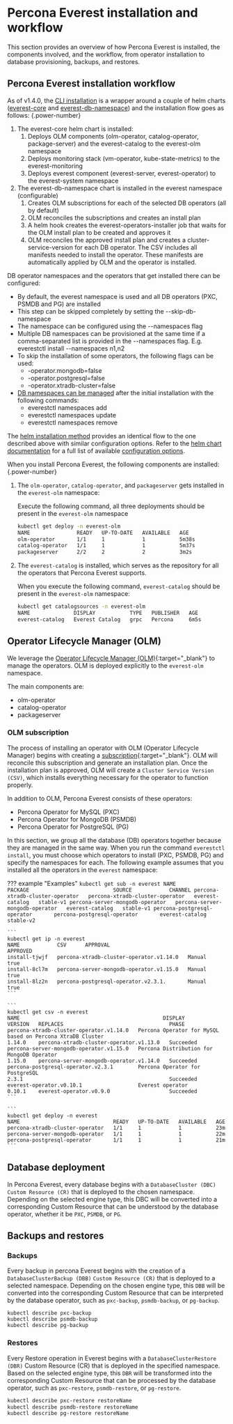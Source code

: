 # Percona Everest installation and workflow
This section provides an overview of how Percona Everest is installed, the components involved, and the workflow, from operator installation to database provisioning, backups, and restores.


## Percona Everest installation workflow

As of v1.4.0, the [CLI installation](https://docs.percona.com/everest/install/installEverest.html) is a wrapper around a couple of helm charts ([everest-core](https://github.com/percona/percona-helm-charts/tree/main/charts/everest) and [everest-db-namespace](https://github.com/percona/percona-helm-charts/tree/main/charts/everest/charts/everest-db-namespace)) and the installation flow goes as follows:
{.power-number}

1. The everest-core helm chart is installed:
    1. Deploys OLM components (olm-operator, catalog-operator, package-server) and the everest-catalog to the everest-olm namespace
    2. Deploys monitoring stack (vm-operator, kube-state-metrics) to the everest-monitoring
    3. Deploys everest component (everest-server, everest-operator) to the everest-system namespace
2. The everest-db-namespace chart is installed in the everest namespace (configurable)
    1. Creates OLM subscriptions for each of the selected DB operators (all by default)
    2. OLM reconciles the subscriptions and creates an install plan
    3. A helm hook creates the everest-operators-installer job that waits for the OLM install plan to be created and approves it
    4. OLM reconciles the approved install plan and creates a cluster-service-version for each DB operator. The CSV includes all manifests needed to install the operator. These manifests are automatically applied by OLM and the operator is installed.

DB operator namespaces and the operators that get installed there can be configured:

- By default, the everest namespace is used and all DB operators (PXC, PSMDB and PG) are installed
- This step can be skipped completely by setting the --skip-db-namespace
- The namespace can be configured using the --namespaces flag
- Multiple DB namespaces can be provisioned at the same time if a comma-separated list is provided in the --namespaces flag. E.g. everestctl install --namespaces n1,n2
- To skip the installation of some operators, the following flags can be used:
    - -operator.mongodb=false
    - -operator.postgresql=false
    - -operator.xtradb-cluster=false
- [DB namespaces can be managed](https://docs.percona.com/everest/administer/manage_namespaces.html) after the initial installation with the following commands:
    - everestctl namespaces add <NAMESPACE>
    - everestctl namespaces update <NAMESPACE>
    - everestctl namespaces remove <NAMESPACE>

The [helm installation method](https://docs.percona.com/everest/install/install_everest_helm_charts.html) provides an identical flow to the one described above with similar configuration options. Refer to the [helm chart documentation](https://github.com/percona/percona-helm-charts/tree/main/charts/everest) for a full list of available [configuration options](https://github.com/percona/percona-helm-charts/tree/main/charts/everest#configuration).



When you install Percona Everest, the following components are installed:
{.power-number}


1. The `olm-operator`, `catalog-operator`, and  `packageserver` gets installed in the `everest-olm` namespace:

    Execute the following command, all three deployments should be present in the `everest-olm` namespace


    ```sh
    kubectl get deploy -n everest-olm
    NAME               READY   UP-TO-DATE   AVAILABLE   AGE
    olm-operator       1/1     1            1           5m38s
    catalog-operator   1/1     1            1           5m37s
    packageserver      2/2     2            2           3m2s
    ```
    
2. The `everest-catalog` is installed, which serves as the repository for all the operators that Percona Everest supports. 

    When you execute the following command, `everest-catalog` should be present in the `everest-olm` namespace:

    ```sh
    kubectl get catalogsources -n everest-olm
    NAME              DISPLAY           TYPE   PUBLISHER   AGE
    everest-catalog   Everest Catalog   grpc   Percona     6m5s
    ```




## Operator Lifecycle Manager (OLM)

We leverage the [Operator Lifecycle Manager (OLM)](https://olm.operatorframework.io/){:target="_blank"} to manage the operators. OLM is deployed explicitly to the `everest-olm` namespace. 

The main components are:

* olm-operator
* catalog-operator
* packageserver


### OLM subscription

The process of installing an operator with OLM (Operator Lifecycle Manager) begins with creating a [subscription](https://olm.operatorframework.io/docs/concepts/crds/subscription/){:target="_blank"}. OLM will reconcile this subscription and generate an installation plan. Once the installation plan is approved, OLM will create a `Cluster Service Version (CSV)`, which installs everything necessary for the operator to function properly.


In addition to OLM, Percona Everest consists of these operators:

- Percona Operator for MySQL (PXC)
- Percona Operator for MongoDB (PSMDB)
- Percona Operator for PostgreSQL (PG)


In this section, we group all the database (DB) operators together because they are managed in the same way. When you run the command `everestctl install`, you must choose which operators to install (PXC, PSMDB, PG) and specify the namespaces for each. The following example assumes that you installed all the operators in the `everest` namespace:

??? example "Examples"
    ```
    kubectl get sub -n everest
    NAME                              PACKAGE                           SOURCE            CHANNEL
    percona-xtradb-cluster-operator   percona-xtradb-cluster-operator   everest-catalog   stable-v1
    percona-server-mongodb-operator   percona-server-mongodb-operator   everest-catalog   stable-v1
    percona-postgresql-operator       percona-postgresql-operator       everest-catalog   stable-v2
    ```

    ```
    kubectl get ip -n everest
    NAME            CSV      APPROVAL                                    
    APPROVED
    install-tjwjf   percona-xtradb-cluster-operator.v1.14.0   Manual  
    true
    install-8cl7m   percona-server-mongodb-operator.v1.15.0   Manual     
    true
    install-8lz2n   percona-postgresql-operator.v2.3.1.       Manual     
    true
    ```
        
    ```
    kubectl get csv -n everest
    NAME                                              DISPLAY                                                       
    VERSION   REPLACES                                  PHASE
    percona-xtradb-cluster-operator.v1.14.0   Percona Operator for MySQL based on Percona XtraDB Cluster   
    1.14.0    percona-xtradb-cluster-operator.v1.13.0   Succeeded
    percona-server-mongodb-operator.v1.15.0   Percona Distribution for MongoDB Operator                    
    1.15.0    percona-server-mongodb-operator.v1.14.0   Succeeded
    percona-postgresql-operator.v2.3.1        Percona Operator for PostgreSQL                              
    2.3.1                                               Succeeded
    everest-operator.v0.10.1                  Everest operator                                             
    0.10.1    everest-operator.v0.9.0                   Succeeded
    ```

    ```
    kubectl get deploy -n everest
    NAME                              READY   UP-TO-DATE   AVAILABLE   AGE
    percona-xtradb-cluster-operator   1/1     1            1           23m
    percona-server-mongodb-operator   1/1     1            1           22m
    percona-postgresql-operator       1/1     1            1           21m
    ```

## Database deployment

In Percona Everest, every database begins with a `DatabaseCluster (DBC)` `Custom Resource (CR)` that is deployed to the chosen namespace. Depending on the selected engine type, this DBC will be converted into a corresponding Custom Resource that can be understood by the database operator, whether it be `PXC`, `PSMDB`, or `PG`.


## Backups and restores

### Backups

Every backup in percona Everest begins with the creation of a `DatabaseClusterBackup (DBB)` `Custom Resource (CR)` that is deployed to a selected namespace. Depending on the chosen engine type, this `DBB` will be converted into the corresponding Custom Resource that can be interpreted by the database operator, such as `pxc-backup`, `psmdb-backup`, or `pg-backup`.

```
kubectl describe pxc-backup
kubectl describe psmdb-backup
kubectl describe pg-backup
```

### Restores

Every Restore operation in Everest begins with a `DatabaseClusterRestore (DBR)` Custom Resource (CR) that is deployed in the specified namespace. Based on the selected engine type, this `DBR` will be transformed into the corresponding Custom Resource that can be processed by the database operator, such as `pxc-restore`, `psmdb-restore`, or `pg-restore`.

```sh
kubectl describe pxc-restore restoreName
kubectl describe psmdb-restore restoreName 
kubectl describe pg-restore restoreName
```